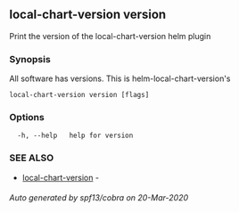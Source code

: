 ## local-chart-version version

Print the version of the local-chart-version helm plugin

### Synopsis

All software has versions. This is helm-local-chart-version's

```
local-chart-version version [flags]
```

### Options

```
  -h, --help   help for version
```

### SEE ALSO

* [local-chart-version](local-chart-version.md)	 - 

###### Auto generated by spf13/cobra on 20-Mar-2020
